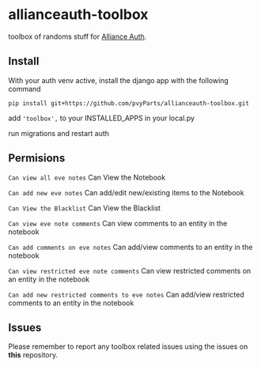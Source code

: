 # allianceauth-toolbox

toolbox of randoms stuff for [Alliance Auth](https://gitlab.com/allianceauth/allianceauth).

## Install 

With your auth venv active, install the django app with the following command 
```
pip install git+https://github.com/pvyParts/allianceauth-toolbox.git
```

add `'toolbox',` to your INSTALLED_APPS in your local.py

run migrations and restart auth

## Permisions

`Can view all eve notes` Can View the Notebook

`Can add new eve notes` Can add/edit new/existing items to the Notebook

`Can View the Blacklist` Can View the Blacklist 

`Can view eve note comments` Can view comments to an entity in the notebook

`Can add comments on eve notes` Can add/view comments to an entity in the notebook

`Can view restricted eve note comments` Can view restricted comments on an entity in the notebook

`Can add new restricted comments to eve notes` Can add/view restricted comments to an entity in the notebook

## Issues

Please remember to report any toolbox related issues using the issues on **this** repository.
